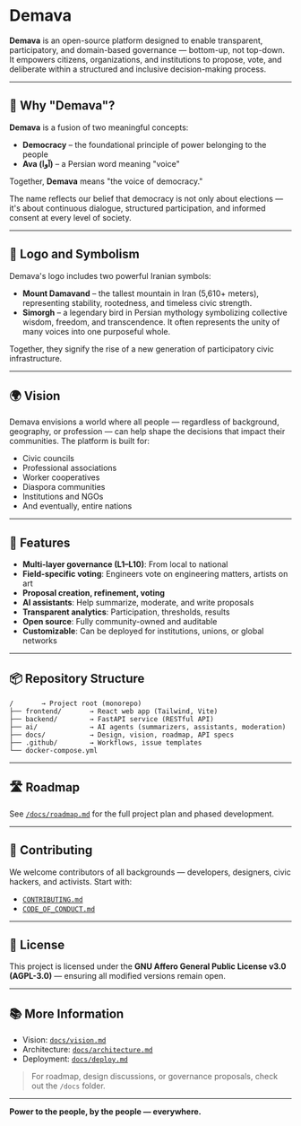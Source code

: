 # Demava

**Demava** is an open-source platform designed to enable transparent, participatory, and domain-based governance — bottom-up, not top-down. It empowers citizens, organizations, and institutions to propose, vote, and deliberate within a structured and inclusive decision-making process.

---

## 📛 Why "Demava"?

**Demava** is a fusion of two meaningful concepts:

* **Democracy** – the foundational principle of power belonging to the people
* **Ava (آوا)** – a Persian word meaning "voice"

Together, **Demava** means "the voice of democracy."

The name reflects our belief that democracy is not only about elections — it's about continuous dialogue, structured participation, and informed consent at every level of society.

---

## 🦅 Logo and Symbolism

Demava's logo includes two powerful Iranian symbols:

* **Mount Damavand** – the tallest mountain in Iran (5,610+ meters), representing stability, rootedness, and timeless civic strength.
* **Simorgh** – a legendary bird in Persian mythology symbolizing collective wisdom, freedom, and transcendence. It often represents the unity of many voices into one purposeful whole.

Together, they signify the rise of a new generation of participatory civic infrastructure.

---

## 🌍 Vision

Demava envisions a world where all people — regardless of background, geography, or profession — can help shape the decisions that impact their communities. The platform is built for:

* Civic councils
* Professional associations
* Worker cooperatives
* Diaspora communities
* Institutions and NGOs
* And eventually, entire nations

---

## 🔑 Features

* **Multi-layer governance (L1–L10)**: From local to national
* **Field-specific voting**: Engineers vote on engineering matters, artists on art
* **Proposal creation, refinement, voting**
* **AI assistants**: Help summarize, moderate, and write proposals
* **Transparent analytics**: Participation, thresholds, results
* **Open source**: Fully community-owned and auditable
* **Customizable**: Can be deployed for institutions, unions, or global networks

---

## 📦 Repository Structure

```
/       → Project root (monorepo)
├── frontend/       → React web app (Tailwind, Vite)
├── backend/        → FastAPI service (RESTful API)
├── ai/             → AI agents (summarizers, assistants, moderation)
├── docs/           → Design, vision, roadmap, API specs
├── .github/        → Workflows, issue templates
└── docker-compose.yml
```

---

## 🛣️ Roadmap

See [`/docs/roadmap.md`](./docs/roadmap.md) for the full project plan and phased development.

---

## 🤝 Contributing

We welcome contributors of all backgrounds — developers, designers, civic hackers, and activists. Start with:

* [`CONTRIBUTING.md`](./CONTRIBUTING.md)
* [`CODE_OF_CONDUCT.md`](./CODE_OF_CONDUCT.md)

---

## 📄 License

This project is licensed under the **GNU Affero General Public License v3.0 (AGPL-3.0)** — ensuring all modified versions remain open.

---

## 📚 More Information

* Vision: [`docs/vision.md`](./docs/vision.md)
* Architecture: [`docs/architecture.md`](./docs/architecture.md)
* Deployment: [`docs/deploy.md`](./docs/deploy.md)

> For roadmap, design discussions, or governance proposals, check out the `/docs` folder.

---

**Power to the people, by the people — everywhere.**
